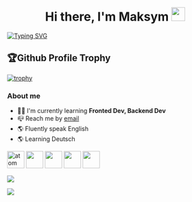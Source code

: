 <h1 align="center">Hi there, I'm Maksym
<img src="https://github.com/blackcater/blackcater/raw/main/images/Hi.gif" height="32"/></h1>


[![Typing SVG](https://readme-typing-svg.demolab.com?font=Fira+Code&size=22&duration=2500&pause=100&center=true&multiline=true&width=800&height=70&lines=I+am+Studying+for+FullStack+Developer.;Student+of+GoIT+Academy)](https://git.io/typing-svg)


## 🏆Github Profile Trophy
[![trophy](https://github-profile-trophy.vercel.app/?username=MaksymBora&no-bg=true)](https://github.com/ryo-ma/github-profile-trophy)






### About me

- 👨‍🎓  I'm currently learning **Fronted Dev, Backend Dev**
- 📪  Reach me by [email](mailto:maxboraod@gmail.com)
- 🌎  Fluently speak English
- 🌎  Learning Deutsch  



<img src="https://cdn.jsdelivr.net/gh/devicons/devicon/icons/html5/html5-original-wordmark.svg" title="atom" width="40" height="40"/>&nbsp;<img src="https://cdn.jsdelivr.net/gh/devicons/devicon/icons/css3/css3-original-wordmark.svg" itle="atom" width="40" height="40"/>&nbsp;<img src="https://cdn.jsdelivr.net/gh/devicons/devicon/icons/vscode/vscode-original.svg" itle="atom" width="40" height="40"/>&nbsp;<img src="https://cdn.jsdelivr.net/gh/devicons/devicon/icons/git/git-original.svg" itle="atom" width="40" height="40"/>&nbsp;<img src="https://cdn.jsdelivr.net/gh/devicons/devicon/icons/sass/sass-original.svg" itle="atom" width="40" height="40"/>&nbsp;

![](http://github-profile-summary-cards.vercel.app/api/cards/profile-details?username=MaksBora&theme=monokai)

![](http://github-profile-summary-cards.vercel.app/api/cards/stats?username=MaksBora&theme=monokai)
 
